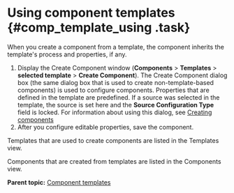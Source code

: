 # Using component templates {#comp_template_using .task}

When you create a component from a template, the component inherits the template's process and properties, if any.

1.   Display the Create Component window \(**Components** \> **Templates** \> **selected template** \> **Create Component**\). The Create Component dialog box \(the same dialog box that is used to create non-template-based components\) is used to configure components. Properties that are defined in the template are predefined. If a source was selected in the template, the source is set here and the **Source Configuration Type** field is locked. For information about using this dialog, see [Creating components](comp_create.md) 
2.  After you configure editable properties, save the component.

Templates that are used to create components are listed in the Templates view.

Components that are created from templates are listed in the Components view.

**Parent topic:** [Component templates](../topics/comp_template.md)

